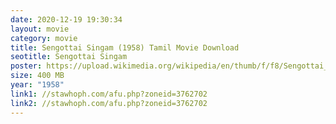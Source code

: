 ```yaml
---
date: 2020-12-19 19:30:34
layout: movie
category: movie
title: Sengottai Singam (1958) Tamil Movie Download
seotitle: Sengottai Singam
poster: https://upload.wikimedia.org/wikipedia/en/thumb/f/f8/Sengottai_Singam.jpg/220px-Sengottai_Singam.jpg
size: 400 MB
year: "1958"
link1: //stawhoph.com/afu.php?zoneid=3762702
link2: //stawhoph.com/afu.php?zoneid=3762702
---
```

